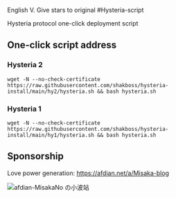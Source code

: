 English V. Give stars to original 
#Hysteria-script

Hysteria protocol one-click deployment script

## One-click script address

### Hysteria 2

```shell
wget -N --no-check-certificate https://raw.githubusercontent.com/shakboss/hysteria-install/main/hy2/hysteria.sh && bash hysteria.sh
```

### Hysteria 1

```shell
wget -N --no-check-certificate https://raw.githubusercontent.com/shakboss/hysteria-install/main/hy1/hysteria.sh && bash hysteria.sh
```

## Sponsorship

Love power generation: https://afdian.net/a/Misaka-blog

![afdian-MisakaNo の小波站](https://user-images.githubusercontent.com/122191366/211533469-351009fb-9ae8-4601-992a-abbf54665b68.jpg)

